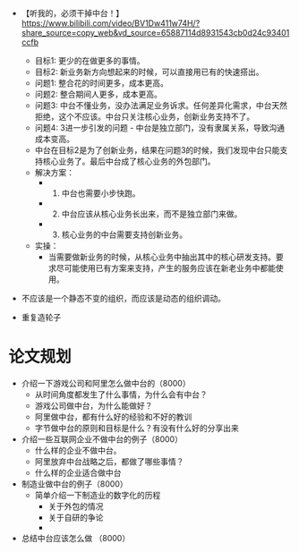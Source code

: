 - 【听我的，必须干掉中台！】 https://www.bilibili.com/video/BV1Dw411w74H/?share_source=copy_web&vd_source=65887114d8931543cb0d24c93401ccfb
	- 目标1: 更少的在做更多的事情。
	- 目标2: 新业务新方向想起来的时候，可以直接用已有的快速搭出。
	- 问题1: 整合花的时间更多，成本更高。
	- 问题2: 整合期间人更多，成本更高。
	- 问题3: 中台不懂业务，没办法满足业务诉求。任何差异化需求，中台天然拒绝，这个不应该。中台只关注核心业务，创新业务支持不了。
	- 问题4: 3进一步引发的问题 - 中台是独立部门，没有隶属关系，导致沟通成本变高。
	- 中台在目标2是为了创新业务，结果在问题3的时候，我们发现中台只能支持核心业务了。最后中台成了核心业务的外包部门。
	- 解决方案：
		- 1. 中台也需要小步快跑。
		- 2. 中台应该从核心业务长出来，而不是独立部门来做。
		- 3. 核心业务的中台需要支持创新业务。
	- 实操：
		- 当需要做新业务的时候，从核心业务中抽出其中的核心研发支持。要求尽可能使用已有方案来支持，产生的服务应该在新老业务中都能使用。
- 不应该是一个静态不变的组织，而应该是动态的组织调动。

- 重复造轮子



# 论文规划
- 介绍一下游戏公司和阿里怎么做中台的（8000）
	- 从时间角度都发生了什么事情，为什么会有中台？
	- 游戏公司做中台，为什么能做好？
	- 阿里做中台，都有什么好的经验和不好的教训
	- 字节做中台的原则和目标是什么？有没有什么好的分享出来
- 介绍一些互联网企业不做中台的例子（8000）
	- 什么样的企业不做中台。
	- 阿里放弃中台战略之后，都做了哪些事情？
	- 什么样的企业适合做中台
- 制造业做中台的例子（8000）
	- 简单介绍一下制造业的数字化的历程
		- 关于外包的情况
		- 关于自研的争论
		- 
- 总结中台应该怎么做 （8000）